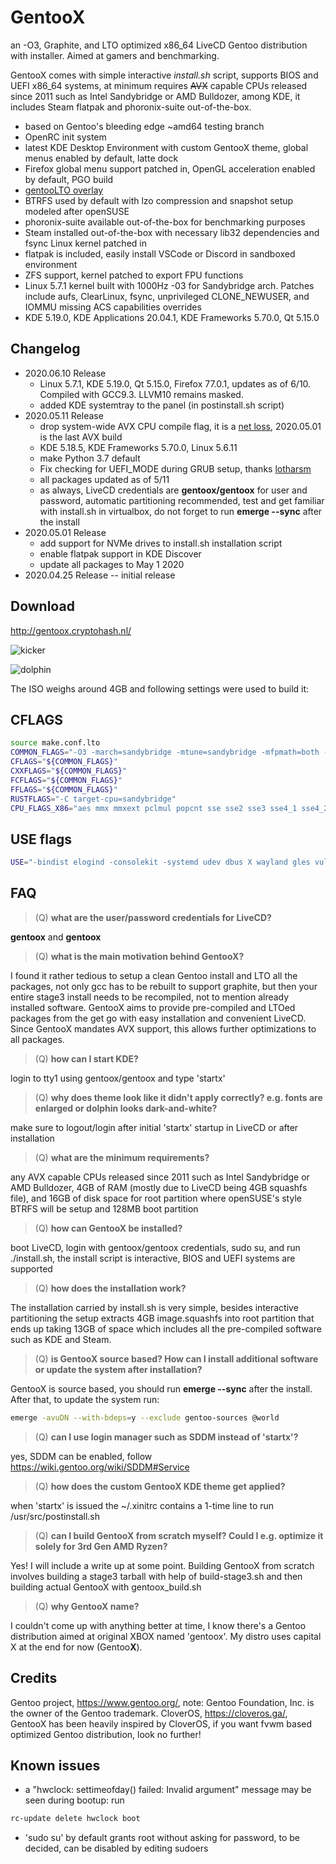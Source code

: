 # GentooX

an -O3, Graphite, and LTO optimized x86_64 LiveCD Gentoo distribution with installer. Aimed at gamers and benchmarking.

GentooX comes with simple interactive *install.sh* script, supports BIOS and UEFI x86_64 systems, at minimum requires ~~AVX~~ capable CPUs released since 2011 such as Intel Sandybridge or AMD Bulldozer, among KDE, it includes Steam flatpak and phoronix-suite out-of-the-box.

* based on Gentoo's bleeding edge ~amd64 testing branch
* OpenRC init system
* latest KDE Desktop Environment with custom GentooX theme, global menus enabled by default, latte dock
* Firefox global menu support patched in, OpenGL acceleration enabled by default, PGO build
* [gentooLTO overlay](https://github.com/InBetweenNames/gentooLTO)
* BTRFS used by default with lzo compression and snapshot setup modeled after openSUSE
* phoronix-suite available out-of-the-box for benchmarking purposes
* Steam installed out-of-the-box with necessary lib32 dependencies and fsync Linux kernel patched in
* flatpak is included, easily install VSCode or Discord in sandboxed environment
* ZFS support, kernel patched to export FPU functions
* Linux 5.7.1 kernel built with 1000Hz -03 for Sandybridge arch. Patches include aufs, ClearLinux, fsync, unprivileged CLONE_NEWUSER, and IOMMU missing ACS capabilities overrides
* KDE 5.19.0, KDE Applications 20.04.1, KDE Frameworks 5.70.0, Qt 5.15.0

## Changelog
* 2020.06.10 Release
  * Linux 5.7.1, KDE 5.19.0, Qt 5.15.0, Firefox 77.0.1, updates as of 6/10. Compiled with GCC9.3. LLVM10 remains masked.
  * added KDE systemtray to the panel (in postinstall.sh script)
* 2020.05.11 Release
  * drop system-wide AVX CPU compile flag, it is a [net loss](https://old.reddit.com/r/Gentoo/comments/ga1tah/gentoox_202004_new_distro/foxisn2/), 2020.05.01 is the last AVX build
  * KDE 5.18.5, KDE Frameworks 5.70.0, Linux 5.6.11
  * make Python 3.7 default
  * Fix checking for UEFI_MODE during GRUB setup, thanks [lotharsm](https://github.com/fatalhalt/gentoox/commit/1da62330b78d462b885e16d038b8439bd2144fae)
  * all packages updated as of 5/11
  * as always, LiveCD credentials are **gentoox/gentoox** for user and password, automatic partitioning recommended, test and get familiar with install.sh in virtualbox, do not forget to run **emerge --sync** after the install
* 2020.05.01 Release
  * add support for NVMe drives to install.sh installation script
  * enable flatpak support in KDE Discover
  * update all packages to May 1 2020
* 2020.04.25 Release -- initial release

## Download
http://gentoox.cryptohash.nl/

![kicker](https://raw.githubusercontent.com/fatalhalt/gentoox/master/kicker.jpg?raw=true)

![dolphin](https://raw.githubusercontent.com/fatalhalt/gentoox/master/dolphin.jpg?raw=true)

The ISO weighs around 4GB and following settings were used to build it:
## CFLAGS
```sh
source make.conf.lto
COMMON_FLAGS="-O3 -march=sandybridge -mtune=sandybridge -mfpmath=both -pipe -funroll-loops -fgraphite-identity -floop-nest-optimize -fdevirtualize-at-ltrans -fipa-pta -fno-semantic-interposition -flto=12 -fuse-linker-plugin -malign-data=cacheline -Wl,--hash-style=gnu"
CFLAGS="${COMMON_FLAGS}"
CXXFLAGS="${COMMON_FLAGS}"
FCFLAGS="${COMMON_FLAGS}"
FFLAGS="${COMMON_FLAGS}"
RUSTFLAGS="-C target-cpu=sandybridge"
CPU_FLAGS_X86="aes mmx mmxext pclmul popcnt sse sse2 sse3 sse4_1 sse4_2 ssse3"
```
## USE flags
```sh
USE="-bindist elogind -consolekit -systemd udev dbus X wayland gles vulkan plymouth pulseaudio ffmpeg ipv6 -webkit infinality"
```
## FAQ
> (Q) **what are the user/password credentials for LiveCD?**

**gentoox** and **gentoox**
> (Q) **what is the main motivation behind GentooX?**

I found it rather tedious to setup a clean Gentoo install and LTO all the packages, not only gcc has to be rebuilt to support graphite, but then your entire stage3 install needs to be recompiled, not to mention already installed software. GentooX aims to provide pre-compiled and LTOed packages from the get go with easy installation and convenient LiveCD. Since GentooX mandates AVX support, this allows further optimizations to all packages.
> (Q) **how can I start KDE?**

login to tty1 using gentoox/gentoox and type 'startx'
> (Q) **why does theme look like it didn't apply correctly? e.g. fonts are enlarged or dolphin looks dark-and-white?**

make sure to logout/login after initial 'startx' startup in LiveCD or after installation
> (Q) **what are the minimum requirements?**

any AVX capable CPUs released since 2011 such as Intel Sandybridge or AMD Bulldozer, 4GB of RAM (mostly due to LiveCD being 4GB squashfs file), and 16GB of disk space for root partition where openSUSE's style BTRFS will be setup and 128MB boot partition
> (Q) **how can GentooX be installed?**

boot LiveCD, login with gentoox/gentoox credentials, sudo su, and run ./install.sh, the install script is interactive, BIOS and UEFI systems are supported
> (Q) **how does the installation work?**

The installation carried by install.sh is very simple, besides interactive partitioning the setup extracts 4GB image.squashfs into root partition that ends up taking 13GB of space which includes all the pre-compiled software such as KDE and Steam.
> (Q) **is GentooX source based? How can I install additional software or update the system after installation?**

GentooX is source based, you should run **emerge --sync** after the install. After that, to update the system run:
```sh
emerge -avuDN --with-bdeps=y --exclude gentoo-sources @world
```
> (Q) **can I use login manager such as SDDM instead of 'startx'?**

yes, SDDM can be enabled, follow https://wiki.gentoo.org/wiki/SDDM#Service
> (Q) **how does the custom GentooX KDE theme get applied?**

when 'startx' is issued the ~/.xinitrc contains a 1-time line to run /usr/src/postinstall.sh
> (Q) **can I build GentooX from scratch myself? Could I e.g. optimize it solely for 3rd Gen AMD Ryzen?**

Yes! I will include a write up at some point. Building GentooX from scratch involves building a stage3 tarball with help of build-stage3.sh and then building actual GentooX with gentoox_build.sh
> (Q) **why GentooX name?**
 
I couldn't come up with anything better at time, I know there's a Gentoo distribution aimed at original XBOX named 'gentoox'. My distro uses capital X at the end for now (Gentoo**X**).

## Credits
Gentoo project, https://www.gentoo.org/, note: Gentoo Foundation, Inc. is the owner of the Gentoo trademark.
CloverOS, https://cloveros.ga/, GentooX has been heavily inspired by CloverOS, if you want fvwm based optimized Gentoo distribution, look no further!

## Known issues
* a "hwclock: settimeofday() failed: Invalid argument" message may be seen during bootup: run
```sh
rc-update delete hwclock boot
```
* 'sudo su' by default grants root without asking for password, to be decided, can be disabled by editing sudoers
 
